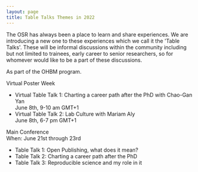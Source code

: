```yaml
---
layout: page
title: Table Talks Themes in 2022
---
```


The OSR has always been a place to learn and share experiences. We are introducing a new one to these experiences which we call it the 'Table Talks'. These will be informal discussions within the community including but not limited to trainees, early career to senior researchers, so for whomever would like to be a part of these discussions.

As part of the OHBM program. 

Virtual Poster Week
* Virtual Table Talk 1: Charting a career path after the PhD with Chao-Gan Yan <br/>
June 8th, 9-10 am GMT+1 <br/>
* Virtual Table Talk 2: Lab Culture with Mariam Aly <br/>
June 8th, 6-7 pm GMT+1 <br/>

Main Conference <br/>
When: June 21st through 23rd
* Table Talk 1: Open Publishing, what does it mean?
* Table Talk 2: Charting a career path after the PhD
* Table Talk 3: Reproducible science and my role in it
